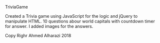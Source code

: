 TriviaGame

Created a Trivia game using JavaScript for the logic and jQuery to manipulate HTML. 10 questions abour world capitals with countdown timer for answer. I added images for the answers.

Copy Righr Ahmed Alharazi 2018
